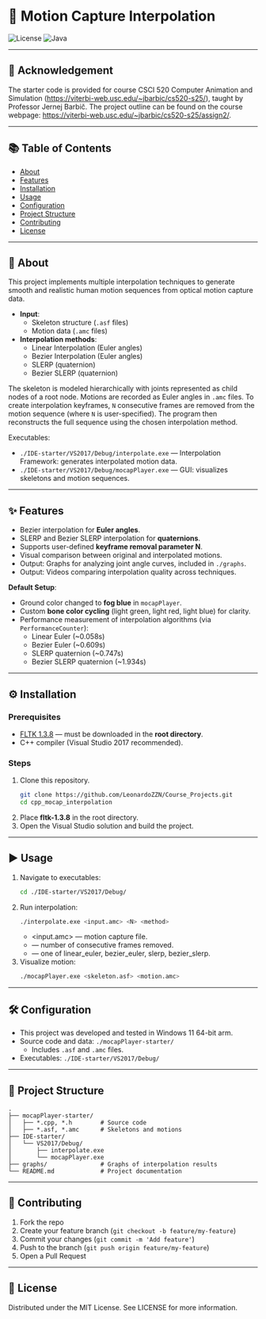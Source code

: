 # 🎥 Motion Capture Interpolation
![License](https://img.shields.io/badge/license-MIT-blue.svg)
![Java](https://img.shields.io/badge/java-8%2B-orange)

---

## 📢 Acknowledgement
The starter code is provided for course CSCI 520 Computer Animation and Simulation (https://viterbi-web.usc.edu/~jbarbic/cs520-s25/), taught by Professor Jernej Barbič.
The project outline can be found on the course webpage: https://viterbi-web.usc.edu/~jbarbic/cs520-s25/assign2/.

---

## 📚 Table of Contents
- [About](#-about)
- [Features](#-features)
- [Installation](#-installation)
- [Usage](#-usage)
- [Configuration](#-configuration)
- [Project Structure](#-project-structure)
- [Contributing](#-contributing)
- [License](#-license)

---

## 📖 About
This project implements multiple interpolation techniques to generate smooth and realistic human motion sequences from optical motion capture data.  

- **Input**:  
  - Skeleton structure (`.asf` files)  
  - Motion data (`.amc` files)  
- **Interpolation methods**:
  - Linear Interpolation (Euler angles)  
  - Bezier Interpolation (Euler angles)  
  - SLERP (quaternion)  
  - Bezier SLERP (quaternion)  

The skeleton is modeled hierarchically with joints represented as child nodes of a root node. Motions are recorded as Euler angles in `.amc` files. To create interpolation keyframes, `N` consecutive frames are removed from the motion sequence (where `N` is user-specified). The program then reconstructs the full sequence using the chosen interpolation method.  

Executables:  
- `./IDE-starter/VS2017/Debug/interpolate.exe` — Interpolation Framework: generates interpolated motion data. 
- `./IDE-starter/VS2017/Debug/mocapPlayer.exe` — GUI: visualizes skeletons and motion sequences.  

---

## ✨ Features
- Bezier interpolation for **Euler angles**.  
- SLERP and Bezier SLERP interpolation for **quaternions**.  
- Supports user-defined **keyframe removal parameter N**.  
- Visual comparison between original and interpolated motions.  
- Output: Graphs for analyzing joint angle curves, included in `./graphs`.  
- Output: Videos comparing interpolation quality across techniques.  

**Default Setup**:  
- Ground color changed to **fog blue** in `mocapPlayer`.  
- Custom **bone color cycling** (light green, light red, light blue) for clarity.  
- Performance measurement of interpolation algorithms (via `PerformanceCounter`):  
  - Linear Euler (~0.058s)  
  - Bezier Euler (~0.609s)  
  - SLERP quaternion (~0.747s)  
  - Bezier SLERP quaternion (~1.934s)  

---

## ⚙️ Installation
### Prerequisites
- [FLTK 1.3.8](https://www.fltk.org/) — must be downloaded in the **root directory**.  
- C++ compiler (Visual Studio 2017 recommended).  

### Steps
1. Clone this repository.
   ```bash
   git clone https://github.com/LeonardoZZN/Course_Projects.git
   cd cpp_mocap_interpolation
   ```
2. Place **fltk-1.3.8** in the root directory.  
3. Open the Visual Studio solution and build the project.  

---

## ▶️ Usage
1. Navigate to executables:
   ```bash
   cd ./IDE-starter/VS2017/Debug/
   ```
2. Run interpolation:
   ```bash
   ./interpolate.exe <input.amc> <N> <method>
   ```
   - <input.amc> — motion capture file.
   - <N> — number of consecutive frames removed.
   - <method> — one of linear_euler, bezier_euler, slerp, bezier_slerp.
3. Visualize motion:
   ```bash
   ./mocapPlayer.exe <skeleton.asf> <motion.amc>
   ```

---

## 🛠 Configuration
- This project was developed and tested in Windows 11 64-bit arm.
- Source code and data: `./mocapPlayer-starter/`
  - Includes `.asf` and `.amc` files.
- Executables: `./IDE-starter/VS2017/Debug/`

---

## 📂 Project Structure
```pgsql
.
├── mocapPlayer-starter/
│   ├── *.cpp, *.h        # Source code
│   ├── *.asf, *.amc      # Skeletons and motions
├── IDE-starter/
│   └── VS2017/Debug/
│       ├── interpolate.exe
│       └── mocapPlayer.exe
├── graphs/               # Graphs of interpolation results
└── README.md             # Project documentation
```

---

## 🤝 Contributing
1. Fork the repo
2. Create your feature branch (`git checkout -b feature/my-feature`)
3. Commit your changes (`git commit -m 'Add feature'`)
4. Push to the branch (`git push origin feature/my-feature`)
5. Open a Pull Request

---

## 📜 License
Distributed under the MIT License. See LICENSE for more information.
